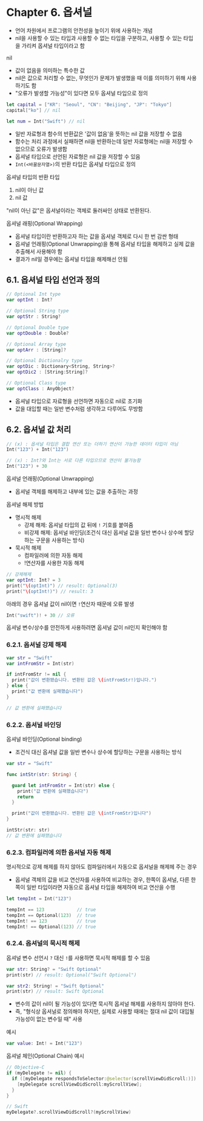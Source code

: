 # Chapter 6. 옵셔널

- 언어 차원에서 프로그램의 안전성을 높이기 위에 사용하는 개념
- nil을 사용할 수 있는 타입과 사용할 수 없는 타입을 구분하고, 사용할 수 있는 타입을 가리켜 옵셔널 타입이라고 함

nil

- 값이 없음을 의미하는 특수한 값
- nil은 값으로 처리할 수 없는, 무엇인가 문제가 발생했을 때 이를 의미하기 위해 사용하기도 함
- "오류가 발생할 가능성"이 있다면 모두 옵셔널 타입으로 정의

```swift
let capital = ["KR": "Seoul", "CN": "Beijing", "JP": "Tokyo"]
capital["ko"] // nil

let num = Int("Swift") // nil
```

- 일반 자료형과 함수의 반환값은 '값이 없음'을 뜻하는 nil 값을 저장할 수 없음
- 함수는 처리 과정에서 실패하면 nil을 반환하는데 일반 자료형에는 nil을 저장할 수 없으므로 오류가 발생함
- 옵셔널 타입으로 선언된 자료형은 nil 값을 저장할 수 있음
- `Int(<바꿀문자열>)`의 반환 타입은 옵셔널 타입으로 정의

옵셔널 타입의 반환 타입

1. nil이 아닌 값
2. nil 값

"nil이 아닌 값"은 옵셔널이라는 객체로 둘러싸인 상태로 반환된다.

옵셔널 래핑(Optional Wrapping)

- 옵셔널 타입이란 반환하고자 하는 값을 옵셔널 객체로 다시 한 번 감싼 형태
- 옵셔널 언래핑(Optional Unwrapping)을 통해 옵셔널 타입을 해제하고 실제 값을 추출해서 사용해야 함
- 결과가 nil일 경우에는 옵셔널 타입을 해제해선 안됨

## 6.1. 옵셔널 타입 선언과 정의

```swift
// Optional Int type
var optInt : Int?

// Optional String type
var optStr : String?

// Optional Double type
var optDouble : Double?

// Optional Array type
var optArr : [String]?

// Optional Dictionalry type
var optDic : Dictionary<String, String>?
var optDic2 : [String:String]?

// Optional Class type
var optClass : AnyObject?
```

- 옵셔널 타입으로 자료형을 선언하면 자동으로 nil로 초기화
- 값을 대입할 때는 일반 변수처럼 생각하고 다루어도 무방함

## 6.2. 옵셔널 값 처리

```swift
// (x) : 옵셔널 타입은 결합 연산 또는 더하기 연산이 가능한 데이터 타입이 아님
Int("123") + Int("123")

// (x) : Int?와 Int는 서로 다른 타입으므로 연산이 불가능함
Int("123") + 30
```

옵셔널 언래핑(Optional Unwrapping)

- 옵셔널 객체를 해제하고 내부에 있는 값을 추출하는 과정

옵셔널 해제 방법

- 명시적 해제
  - 강제 해제: 옵셔널 타입의 값 뒤에 `!` 기호를 붙여줌
  - 비강제 해제: 옵셔널 바인딩(조건식 대신 옵셔널 값을 일반 변수나 상수에 할당하는 구문을 사용하는 방식)
- 묵시적 해제
  - 컴파일러에 의한 자동 해제
  - !연산자를 사용한 자동 해제

```swift
// 강제해제
var optInt: Int? = 3
print("\(optInt)") // result: Optional(3)
print("\(optInt!)") // result: 3
```

아래의 경우 옵셔널 값이 nil이면 `!`연산자 때문에 오류 발생

```swift
Int("swift")! + 30 // 오류
```

옵셔널 변수/상수를 안전하게 사용하려면 옵셔널 값이 nil인지 확인해야 함

### 6.2.1. 옵셔널 강제 해제

```swift
var str = "Swift"
var intFromStr = Int(str)

if intFromStr != nil {
  print("값이 변환됐습니다. 변환된 값은 \(intFromStr!)입니다.")
} else {
  print("값 변환에 실패했습니다")
}

// 값 변환에 실패했습니다
```

### 6.2.2. 옵셔널 바인딩

옵셔널 바인딩(Optional binding)

- 조건식 대신 옵셔널 값을 일반 변수나 상수에 할당하는 구문을 사용하는 방식

```swift
var str = "Swift"

func intStr(str: String) {

  guard let intFromStr = Int(str) else {
    print("값 변환에 실패했습니다")
    return
  }

  print("값이 변환됐습니다. 변환된 값은 \(intFromStr)입니다")
}

intStr(str: str)
// 값 변환에 실패했습니다
```

### 6.2.3. 컴파일러에 의한 옵셔널 자동 해제

명시적으로 강제 해제를 하지 않아도 컴파일러에서 자동으로 옵셔널을 해제헤 주는 경우

- 옵셔널 객체의 값을 비교 연산자를 사용하여 비교하는 경우, 한쪽이 옵셔널, 다른 한쪽이 일반 타입이라면 자동으로 옵셔널 타입을 해제하여 비교 연산을 수행

```swift
let tempInt = Int("123")

tempInt == 123            // true
tempInt == Optional(123)  // true
tempInt! == 123           // true
tempInt! == Optional(123) // true
```

### 6.2.4. 옵셔널의 묵시적 해제

옵셔널 변수 선언시 `?` 대신 `!`를 사용하면 묵시적 해제를 할 수 있음

```swift
var str: String? = "Swift Optional"
print(str) // result: Optional("Swift Optional")

var str2: String! = "Swift Optional"
print(str) // result: Swift Optional
```

- 변수의 값이 nil이 될 가능성이 있다면 묵시적 옵셔널 해제를 사용하지 않아야 한다.
- 즉, "형식상 옵셔널로 정의해야 하지만, 실제로 사용할 때에는 절대 nil 값이 대입될 가능성이 없는 변수일 때" 사용

예시

```swift
var value: Int! = Int("123")
```

옵셔널 체인(Optional Chain) 예시

```swift
// Objective-C
if (myDelegate != nil) {
  if ([myDelegate respondsToSelector:@selector(scrollViewDidScroll:)]) {
    [myDelegate scrollViewDidScroll:myScrollView];
  }
}

// Swift
myDelegate?.scrollViewDidScroll?(myScrollView)
```
